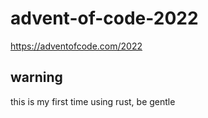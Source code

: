# advent-of-code-2022
https://adventofcode.com/2022

## warning
this is my first time using rust, be gentle
